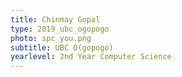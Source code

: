 ```yaml
---
title: Chinmay Gopal
type: 2019_ubc_ogopogo
photo: spc_you.png
subtitle: UBC O(gopogo)
yearlevel: 2nd Year Computer Science
---
```

